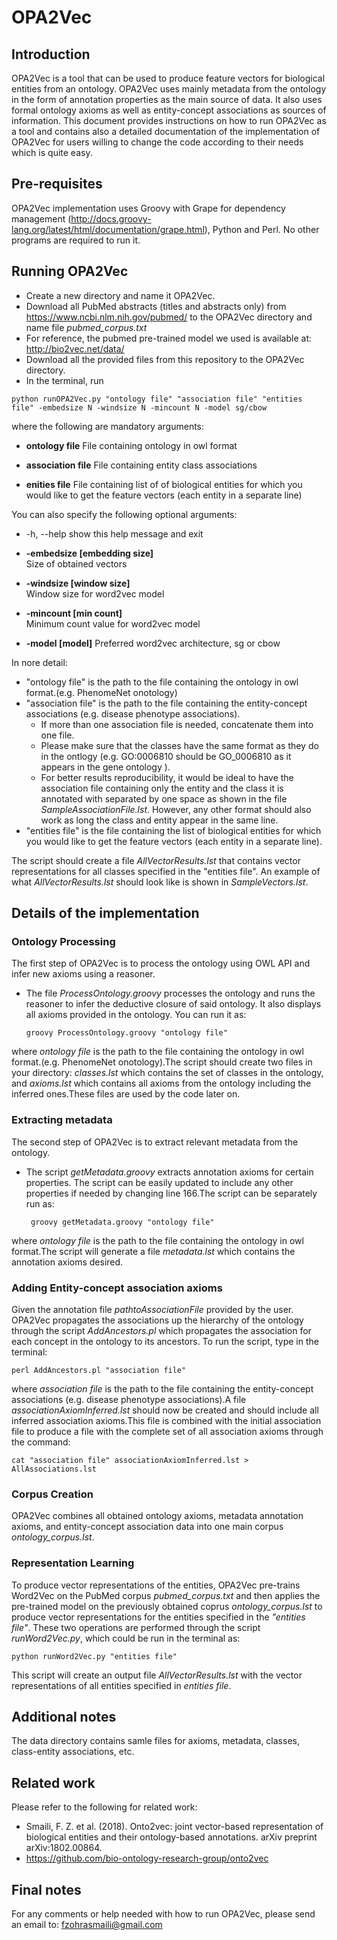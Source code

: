 # OPA2Vec
## Introduction
OPA2Vec is a tool that can be used to produce feature vectors for biological entities from an ontology. OPA2Vec uses mainly metadata from the ontology in the form of annotation properties as the main source of data. It also uses formal ontology axioms as well as entity-concept associations as sources of information. 
This document provides instructions on how to run OPA2Vec as a tool and contains also a detailed documentation of the implementation of OPA2Vec for users willing to change the code according to their needs which is quite easy.
## Pre-requisites
OPA2Vec implementation uses Groovy with Grape for dependency management (http://docs.groovy-lang.org/latest/html/documentation/grape.html), Python and Perl. No other programs are required to run it.
## Running OPA2Vec
- Create a new directory and name it OPA2Vec.
- Download all PubMed abstracts (titles and abstracts only) from https://www.ncbi.nlm.nih.gov/pubmed/ to the OPA2Vec directory and name file  *pubmed_corpus.txt*
- For reference, the pubmed pre-trained model we used is available at: http://bio2vec.net/data/
- Download all the provided files from this repository to the OPA2Vec directory.
- In the terminal, run 
```
python runOPA2Vec.py "ontology file" "association file" "entities file" -embedsize N -windsize N -mincount N -model sg/cbow
```
where the following are mandatory arguments:

 - **ontology file**            File containing ontology in owl format
  
 - **association file**         File containing entity class associations
  
 - **enities file**            File containing list of of biological entities for
                        which you would like to get the feature vectors (each
                        entity in a separate line)
                        

You can also specify the following optional arguments:

 -  -h, --help              show this help message and exit

 -  **-embedsize [embedding size]**  
                                Size of obtained vectors

 - **-windsize [window size]**  
                                Window size for word2vec model

  - **-mincount [min count]**  
                                Minimum count value for word2vec model
  - **-model [model]**          Preferred word2vec architecture, sg or cbow
  
In nore detail:
- "ontology file" is the path to the file containing the ontology in owl format.(e.g. PhenomeNet onotology)
- "association file" is the path to the file containing the entity-concept associations (e.g. disease phenotype associations).  
    + If more than one association file is needed, concatenate them into one file.
    + Please make sure that the classes have the same format as they do in the ontlogy (e.g. GO:0006810 should be GO_0006810 as it appears in the gene ontology ).
    + For better results reproducibility, it would be ideal to have the association file containing only the entity and the class it is annotated with separated by one space as shown in the file *SampleAssociationFile.lst*. However, any other format should also work as long the class and entity appear in the same line.
- "entities file" is the file containing the list of biological entities for which you would like to get the feature vectors (each entity in a separate line).

The script should create a file *AllVectorResults.lst* that contains vector representations for all classes specified in the "entities file". An example of what *AllVectorResults.lst* should look like is shown in *SampleVectors.lst*.
## Details of the implementation
### Ontology Processing
The first step of OPA2Vec is to process the ontology using OWL API and infer new axioms using a reasoner. 
- The file *ProcessOntology.groovy* processes the ontology and runs the reasoner to infer the deductive closure of said ontology. It also displays all axioms provided in the ontology. You can run it as:
    ```
    groovy ProcessOntology.groovy "ontology file"
    ```
 
 where *ontology file* is the path to the file containing the ontology in owl format.(e.g. PhenomeNet onotology).The script should create two files in your directory: *classes.lst*  which contains the set of classes in the ontology, and  *axioms.lst*  which contains all axioms from the ontology including the inferred ones.These files are used by the code later on.
 
### Extracting metadata
The second step of OPA2Vec is to extract relevant metadata from the ontology.
- The script *getMetadata.groovy* extracts annotation axioms for certain properties. The script can be easily updated to include any other properties if needed by changing line 166.The script can be separately run as:
   ```
    groovy getMetadata.groovy "ontology file"
   ```
 
 where  *ontology file* is the path to the file containing the ontology in owl format.The script will generate a file *metadata.lst* which contains the annotation axioms desired.
### Adding Entity-concept association axioms
Given the annotation file *pathtoAssociationFile* provided by the user. OPA2Vec propagates the associations up the hierarchy of the ontology through the script *AddAncestors.pl* which propagates the association for each concept in the ontology to its ancestors. To run the script, type in the terminal: 
   ```
   perl AddAncestors.pl "association file"
   ```
 where *association file* is the path to the file containing the entity-concept associations (e.g. disease phenotype associations).A file *associationAxiomInferred.lst* should now be created and should include all inferred association axioms.This file is combined with the initial association file to produce a file with the complete set of all association axioms through the command:
   ```
   cat "association file" associationAxiomInferred.lst > AllAssociations.lst
   ```

### Corpus Creation
OPA2Vec combines all obtained ontology axioms, metadata annotation axioms, and entity-concept association data into one main corpus *ontology_corpus.lst*.
### Representation Learning 
To produce vector representations of the entities, OPA2Vec pre-trains Word2Vec on the PubMed corpus *pubmed_corpus.txt* and then applies the pre-trained model on the previously obtained coprus *ontology_corpus.lst* to produce vector representations for the entities specified in the *"entities file"*. These two operations are performed through the script *runWord2Vec.py*, which could be run in the terminal as:
```
python runWord2Vec.py "entities file"
```
  This script will create an output file *AllVectorResults.lst*  with the vector representations of all entities specified in *entities file*.
## Additional notes
The data directory contains samle files for axioms, metadata, classes, class-entity associations, etc.
## Related work
Please refer to the following  for related work:
- Smaili, F. Z. et al. (2018). Onto2vec: joint vector-based representation of
biological entities and their ontology-based annotations. arXiv preprint
arXiv:1802.00864.
- https://github.com/bio-ontology-research-group/onto2vec
## Final notes
For any comments or help needed with how to run OPA2Vec, please send an email to: fzohrasmaili@gmail.com
